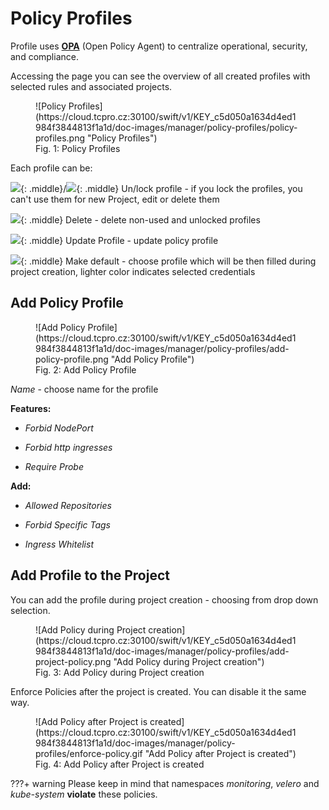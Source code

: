 # **Policy Profiles**

Profile uses [**OPA**](https://www.openpolicyagent.org) (Open Policy Agent) to centralize operational, security, and compliance.


Accessing the page you can see the overview of all created profiles with selected rules and associated projects.

<figure markdown>
  ![Policy Profiles](https://cloud.tcpro.cz:30100/swift/v1/KEY_c5d050a1634d4ed1984f3844813f1a1d/doc-images/manager/policy-profiles/policy-profiles.png "Policy Profiles")
  <figcaption>Fig. 1: Policy Profiles</figcaption>
</figure>


Each profile can be:

![](https://cloud.tcpro.cz:30100/swift/v1/KEY_c5d050a1634d4ed1984f3844813f1a1d/doc-images/icons/lock.png){: .middle}/![](https://cloud.tcpro.cz:30100/swift/v1/KEY_c5d050a1634d4ed1984f3844813f1a1d/doc-images/icons/unlock.png){: .middle} Un/lock profile - if you lock the profiles, you can't use them for new Project, edit or delete them

![](https://cloud.tcpro.cz:30100/swift/v1/KEY_c5d050a1634d4ed1984f3844813f1a1d/doc-images/icons/delete.png){: .middle} Delete - delete non-used and unlocked profiles

![](https://cloud.tcpro.cz:30100/swift/v1/KEY_c5d050a1634d4ed1984f3844813f1a1d/doc-images/icons/edit.png){: .middle} Update Profile - update policy profile

![](https://cloud.tcpro.cz:30100/swift/v1/KEY_c5d050a1634d4ed1984f3844813f1a1d/doc-images/icons/make-default.png){: .middle} Make default - choose profile which will be then filled during project creation, lighter color indicates selected credentials


## **Add Policy Profile**

<figure markdown>
  ![Add Policy Profile](https://cloud.tcpro.cz:30100/swift/v1/KEY_c5d050a1634d4ed1984f3844813f1a1d/doc-images/manager/policy-profiles/add-policy-profile.png "Add Policy Profile")
  <figcaption>Fig. 2: Add Policy Profile</figcaption>
</figure>


*Name* - choose name for the profile

**Features:**

-  *Forbid NodePort*

-  *Forbid http ingresses*

-  *Require Probe*

**Add:**

-  *Allowed Repositories*

-  *Forbid Specific Tags*

-  *Ingress Whitelist*


## **Add Profile to the Project**

You can add the profile during project creation - choosing from drop down selection.

<figure markdown>
  ![Add Policy during Project creation](https://cloud.tcpro.cz:30100/swift/v1/KEY_c5d050a1634d4ed1984f3844813f1a1d/doc-images/manager/policy-profiles/add-project-policy.png "Add Policy during Project creation")
  <figcaption>Fig. 3: Add Policy during Project creation</figcaption>
</figure>

Enforce Policies after the project is created. You can disable it the same way.

<figure markdown>
  ![Add Policy after Project is created](https://cloud.tcpro.cz:30100/swift/v1/KEY_c5d050a1634d4ed1984f3844813f1a1d/doc-images/manager/policy-profiles/enforce-policy.gif "Add Policy after Project is created")
  <figcaption>Fig. 4: Add Policy after Project is created</figcaption>
</figure>



???+ warning
    Please keep in mind that namespaces *monitoring*, *velero* and *kube-system* **violate** these policies.
